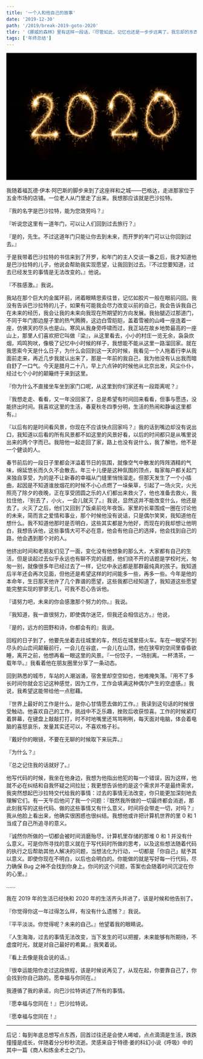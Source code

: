 ```yaml
---
title: '一个人和他自己的故事'
date: '2019-12-30'
path: '/2019/break-2019-goto-2020'
tldr: '《挪威的森林》里有这样一段话，『尽管如此，记忆也还是一步步远离了。我忘却的东西委实太多了。在如此追踪记忆写这篇东西的时间里，我不时感到惴惴不安，因为我怀疑自己是不是连最关键的记忆都失去了。说不定我体内有个叫记忆安置所的昏暗场所，所有宝贵的记忆统统堆在那里，化为一摊烂泥。』我希望在我打开记忆安置所的时候，那里不至于是一摊烂泥。'
tags: ['年终总结']
---
```


![Goto 2020](./2020.jpg)

我随着福瓦德·伊本·阿巴斯的脚步来到了这座祥和之城——巴格达，走进那家位于五金市场的店铺。一位老人从门里走了出来。我想那应该就是巴沙拉特。

『我的名字是巴沙拉特，能为您效劳吗？』

『听说您这里有一道年门，可以让人们回到过去旅行？』

『是的，先生。不过这道年门只能让你去到未来，而开罗的年门可以让你回到过去。』

于是我带着巴沙拉特的书信来到了开罗，和年门的主人交谈一番之后，我才知道他是巴沙拉特的儿子，他说会帮助我实现愿望，让我回到过去。『不过您要知道，过去已经发生的事情是无法改变的。』他说。

『不胜感激。』我说。

我站在那个巨大的金属环前，闭着眼睛思索往昔，记忆如胶片一般在眼前闪回。我没有告诉巴沙拉特的儿子，如果有可能我会尽力改变以前的自己，我会告诉我自己在未来的经历，我会让我的未来向我现在所期望的方向发展。我抬腿迈过那道门，不同于年门那边屋子里的热气腾腾，这边白雪皑皑，盖着雪被的山峰一座连着一座，仿佛天的尽头也是山。寒风从我身旁呼啸而过，我正站在故乡地势最高的一座山上，那里人们喜欢把它叫做『梁』，从这里看去，小小的村庄一览无余，袅袅炊烟，鸡鸣狗吠，像极了记忆中小时候的样子，我想能不能从这里一路溜回家。就在我思索今天是什么日子，为什么会回到这一天的时候，我看见一个人拖着行李从我面前走来，再近几步我就认出来了，那是一年前的我自己，我为他没有认出我而暗自舒了一口气。今天是腊月二十八，早上六点钟的时候他从北京出发，风尘仆仆，经过七个小时的颠簸终于来到这里。

『你为什么不直接坐车坐到家门口呢，从这里到你们家还有一段距离呢？』

『我想走走、看看，又一年没回家了，总是希望有时间回来看看，但事与愿违，没能挤出时间。我喜欢这里的生活，春夏秋冬四季分明，生活的热闹和静谧这里都有。』

『以后有的是时间看风景，你现在不应该快点回家吗？』我的话到嘴边却没有说出口，我知道以后看的所有风景都不如这里的风景好看，以后的时间都只是从嘴里说出来的两个字而已。我陪他一起走回了家，路上也没有说什么，我了解他，他不是一个健谈的人。

春节前后的一段日子里都会洋溢着节日的氛围，就像空气中散发的阵阵酒精的气味，绵延悠长而久久不会散去。年三十儿便是这种氛围的顶点，每家每户都关起门来独自享受，为的是不让新春的幸福从门缝里悄悄溜走。但那天发生了一个小插曲，起因是不知道谁放烟花的时候不小心点燃了一垛柴草，引起了一场火灾，火光照亮了除夕的夜晚，正在享受团圆之乐的人们都出来救火了，他也准备去救火，我拉住他，『别去了，小火，一会儿就灭了。』我说，显然这并不能改变什么，他还是去了。火灭了之后，他们又回到了饭桌前吃年夜饭。家里的长辈围成一圈在讨论他的未来，简而言之爱情和事业，那个时候他没有说话，只是偶尔笑笑，我知道他在想什么。我不知道他那时是否明白，这些其实都是为他好，而现在的我却想让他明白，我想告诉他，这些事情大可不必在意，他会有他自己的选择，他会找到自己的路，他会遇到那个对的人。

他挤出时间和老朋友们见了一面，变化没有他想象的那么大，大家都有自己的生活，但是谈起过去似乎永远也有聊不完的话题，他们绕不开的话题是学校时光，匆匆一别，就像很多年已经过去了一样，记忆中永远都是那群最纯真的孩子。我知道后半年还会再次见面，但他还是希望这样的时间能多一些，再多一些。今年是他的本命年，生日那天他许了几个靠谱的愿望，这些我都已经知道了，我知道这些愿望能完整实现的寥寥无几，可我不忍心告诉他。

『请努力吧，未来的你会感激那个努力的你。』我说。

『我知道，我一直很努力，即使偶尔迷茫，但我还会相信远方。』他说，

『是的，远方的田野和诗，你都会有的』我说。

回程的日子到了，他要先坐着去往城里的车，然后在城里搭火车。车在一眼望不到尽头的山峦间颠簸前行，一会儿在谷底，一会儿在山顶，他在狭窄的空间里昏昏欲睡，离开之前，他想再看一眼这里的风景。『一份饺子，一场别离。一杯清茶，一载年华。』我看着他在朋友圈里分享了一条动态。

回到熟悉的城市，车站的人潮汹涌，宿舍里却空空如也，他难掩失落。『用不了多长时间你就会忘记这种感觉，因为工作，工作会填满这种偶尔产生的空虚感。』我说，我希望这能带给他一点慰藉。

『世界上最好的工作是什么，是你心甘情愿去做的工作。』我读到这句话的时候很受触动。他喜欢自己的工作，挑战中不乏乐趣，挫败后收获惊喜。工作的时候紧盯着屏幕，在键盘上敲敲打打，时不时地嘴里还骂骂咧咧，每天面对电脑，体会着电脑的喜怒哀乐，发量其实还可以，不喜欢格子衫。

『戴好你的眼镜，不要在无聊的时候取下来玩弄。』

『为什么？』

『总之记住我的话就好了。』

他写代码的时候，我坐在他身边，我想为他指出他犯的每一个错误，因为这样，他就不必在纠结和自我怀疑之间拉扯；我更想告诉他的是这个需求并不是最终需求，我突然想起巴沙拉特交代给我的事情：过去的事情无法改变，你只能更加深刻地去理解它们。有一天午后他问了我一个问题：『既然我所做的一切最终都会消逝，那此刻我写的这些代码、做的这些事情又有什么意义，时间将会带走一切，对吗？』我从他脸上看出来，他确实很困惑也很纠结。我想他或许把计算机世界的里 0 和 1 当成了自己所追寻的意义。

『诚然你所做的一切都会被时间消磨殆尽，计算机里存储的那堆 0 和 1 并没有什么意义。可是你所寻找的意义就在于写代码时所做的思考，以及这些想法随着代码的执行之后帮助其他人解决的问题，当想法化为行动，一切都是「你自己」赋予其以意义。即使你现在不明白，以后也会明白的。你能做的就是写好每一行代码，尽力确保 Bug 之神不会找到你身上。你问的这个问题，答案也会随着时间沉淀在你的心里。』

……

我在 2019 年的生活已经快和 2020 年的生活齐头并进了，该是时候和他告别了。

『你觉得你这一年过得怎么样，有没有什么遗憾？』我说。

『平平淡淡。你觉得呢？未来的自己。』他望着我的眼睛说。

『人生海海，过去的事情无法改变，当下发生的可以把握，未来能够有所期待，不虚度时光，就是对自己最好的希冀。』我笑着说。

『看上去像是我会说的话。』

『很幸运能陪你走过这段旅程，该是时候说再见了，从现在起，你要靠自己了，你会找到你自己路的。愿幸福与你同在。』

我遵循了我的承诺，向巴沙拉特讲述了所有的事情。

『愿幸福与您同在！』巴沙拉特说。

『愿幸福与您同在！』

---

后记：每到年底总想写点东西，回首过往还是会使人唏嘘，点点滴滴是生活，跌跌撞撞是成长，伴随着分分秒秒流逝。灵感来自于特德·姜的科幻小说《呼吸》中的其中一篇《商人和炼金术士之门》。

